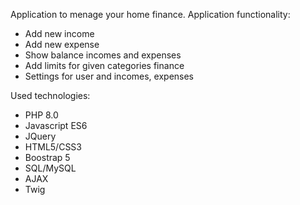 Application to menage your home finance. Application functionality:

- Add new income
- Add new expense
- Show balance incomes and expenses
- Add limits for given categories finance
- Settings for user and incomes, expenses

Used technologies:

- PHP 8.0
- Javascript ES6
- JQuery
- HTML5/CSS3
- Boostrap 5
- SQL/MySQL
- AJAX 
- Twig



